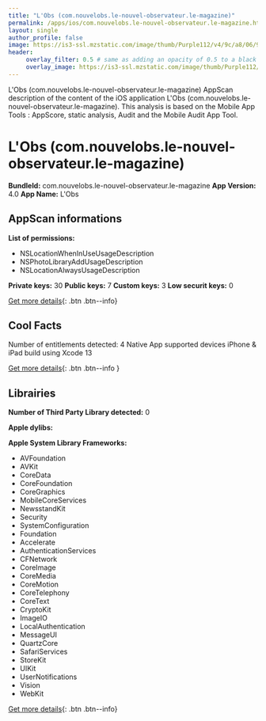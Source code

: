 ```yaml
---
title: "L'Obs (com.nouvelobs.le-nouvel-observateur.le-magazine)"
permalink: /apps/ios/com.nouvelobs.le-nouvel-observateur.le-magazine.html
layout: single
author_profile: false
image: https://is3-ssl.mzstatic.com/image/thumb/Purple112/v4/9c/a8/06/9ca8061e-1073-bfd6-41cf-0acc50f38b2d/AppIcon-1x_U007emarketing-0-7-0-85-220.png/512x512bb.jpg
header: 
     overlay_filter: 0.5 # same as adding an opacity of 0.5 to a black background
     overlay_image: https://is3-ssl.mzstatic.com/image/thumb/Purple112/v4/9c/a8/06/9ca8061e-1073-bfd6-41cf-0acc50f38b2d/AppIcon-1x_U007emarketing-0-7-0-85-220.png/512x512bb.jpg
---
```

L'Obs (com.nouvelobs.le-nouvel-observateur.le-magazine) AppScan description of the content of the iOS application L'Obs (com.nouvelobs.le-nouvel-observateur.le-magazine). This analysis is based on the Mobile App Tools : AppScore, static analysis, Audit and the Mobile Audit App Tool.

# L'Obs (com.nouvelobs.le-nouvel-observateur.le-magazine)

**BundleId:** com.nouvelobs.le-nouvel-observateur.le-magazine
**App Version:** 4.0
**App Name:** L'Obs


## AppScan informations 

**List of permissions:** 
- NSLocationWhenInUseUsageDescription
- NSPhotoLibraryAddUsageDescription
- NSLocationAlwaysUsageDescription
  
  
**Private keys:** 30
**Public keys:** 7
**Custom keys:** 3
**Low securit keys:** 0
  
[Get more details](/pricing.html){: .btn .btn--info}

## Cool Facts

Number of entitlements detected: 4
Native App
supported devices iPhone & iPad
build using Xcode 13
  
[Get more details](/pricing.html){: .btn .btn--info }

## Librairies 
**Number of Third Party Library detected:** 0


**Apple dylibs:**


**Apple System Library Frameworks:**
- AVFoundation
- AVKit
- CoreData
- CoreFoundation
- CoreGraphics
- MobileCoreServices
- NewsstandKit
- Security
- SystemConfiguration
- Foundation
- Accelerate
- AuthenticationServices
- CFNetwork
- CoreImage
- CoreMedia
- CoreMotion
- CoreTelephony
- CoreText
- CryptoKit
- ImageIO
- LocalAuthentication
- MessageUI
- QuartzCore
- SafariServices
- StoreKit
- UIKit
- UserNotifications
- Vision
- WebKit


  
[Get more details](/pricing.html){: .btn .btn--info}

